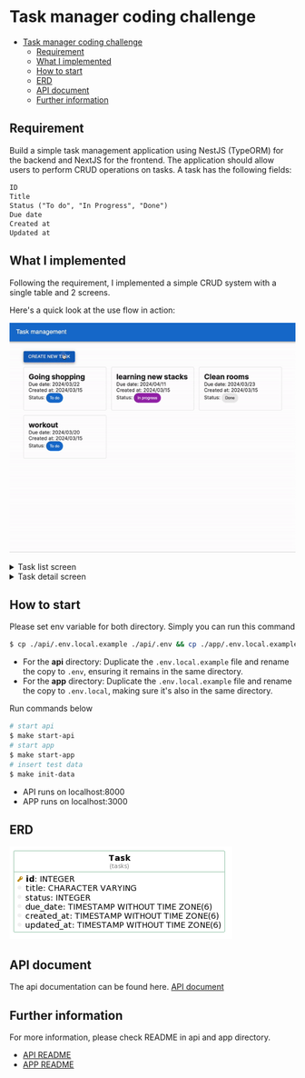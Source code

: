 # Task manager coding challenge

<!-- @import "[TOC]" {cmd="toc" depthFrom=1 depthTo=6 orderedList=false} -->

<!-- code_chunk_output -->

- [Task manager coding challenge](#task-manager-coding-challenge)
  - [Requirement](#requirement)
  - [What I implemented](#what-i-implemented)
  - [How to start](#how-to-start)
  - [ERD](#erd)
  - [API document](#api-document)
  - [Further information](#further-information)

<!-- /code_chunk_output -->

## Requirement

Build a simple task management application using NestJS (TypeORM) for the backend and NextJS for the frontend. The application should allow users to perform CRUD operations on tasks. A task has the following fields:

```
ID
Title
Status ("To do", "In Progress", "Done")
Due date
Created at
Updated at
```

## What I implemented

Following the requirement, I implemented a simple CRUD system with a single table and 2 screens.

Here's a quick look at the use flow in action:

![use flow](./assets/use-flow.gif)

<details>
<summary>Task list screen</summary>

- On this screen, the list of task cards is shown.
- If the due date is before today, the color of the due date is <span style='color: red;'>red</span>.
- Each card is a link to the task detail screen.
- From the button above the list, users can create a new task. When creating a task, the default status is 'todo'

![task list](./assets/task-list-screen.png)

</details>

<details>
<summary>Task detail screen</summary>

- On this screen, users can update the title, the due date, and the status.
- Users can delete the task using the delete button at the bottom.

![task list](./assets/task-detail-screen.png)

</details>

## How to start

Please set env variable for both directory. Simply you can run this command

```bash
$ cp ./api/.env.local.example ./api/.env && cp ./app/.env.local.example ./app/.env.local
```

- For the **api** directory: Duplicate the `.env.local.example` file and rename the copy to `.env`, ensuring it remains in the same directory.
- For the **app** directory: Duplicate the `.env.local.example` file and rename the copy to `.env.local`, making sure it's also in the same directory.

Run commands below

```bash
# start api
$ make start-api
# start app
$ make start-app
# insert test data
$ make init-data
```

- API runs on localhost:8000
- APP runs on localhost:3000

## ERD

<img src="./api/er-diagram.png" />

## API document

The api documentation can be found here.
[API document](./api/openapi.yaml)

## Further information

For more information, please check README in api and app directory.

- [API README](./api/README.md)
- [APP README](./app/README.md)
